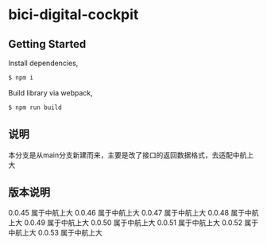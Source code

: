 # bici-digital-cockpit

## Getting Started

Install dependencies,

```bash
$ npm i
```

Build library via webpack,

```bash
$ npm run build
```
## 说明
本分支是从main分支新建而来，主要是改了接口的返回数据格式，去适配中航上大

## 版本说明
0.0.45 属于中航上大
0.0.46 属于中航上大
0.0.47 属于中航上大
0.0.48 属于中航上大
0.0.49 属于中航上大
0.0.50 属于中航上大
0.0.51 属于中航上大
0.0.52 属于中航上大
0.0.53 属于中航上大
